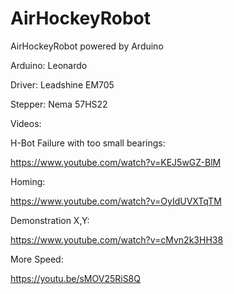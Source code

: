 # AirHockeyRobot
AirHockeyRobot powered by Arduino

Arduino: Leonardo

Driver:  Leadshine EM705

Stepper: Nema 57HS22


Videos:

H-Bot Failure with too small bearings: 

https://www.youtube.com/watch?v=KEJ5wGZ-BlM

Homing:

https://www.youtube.com/watch?v=OyIdUVXTqTM

Demonstration X,Y:

https://www.youtube.com/watch?v=cMvn2k3HH38

More Speed:

https://youtu.be/sMOV25RiS8Q
